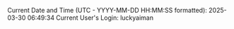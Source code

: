 Current Date and Time (UTC - YYYY-MM-DD HH:MM:SS formatted): 2025-03-30 06:49:34
Current User's Login: luckyaiman

